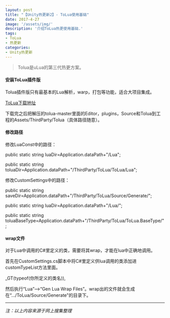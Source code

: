 ```yaml
---
layout: post
title: "【Unity热更新2】- ToLua使用基础"
date: 2017-4-27
image: '/assets/img/'
description: '介绍ToLua热更使用基础.'
tags:
- ToLua
- 热更新
categories:
- Unity热更新 
---
```


> Tolua是uLua的第三代热更方案。

#### 安装ToLua插件版

Tolua插件版只有最基本的Lua解析，warp，打包等功能，适合大项目集成。

[ToLua下载地址](https://github.com/topameng/tolua)

下载完之后把解压的tolua-master里面的Editor，plugins，Source和Tolua到工程的Assets/ThirdParty/Tolua（具体路径随意）。

#### 修改路径

修改LuaConst中的路径：

public static string luaDir=Application.dataPath+"/Lua";

public static string toluaDir=Application.dataPath+"/ThirdParty/ToLua/ToLua/Lua";

修改CustomSettings中的路径：

public static string saveDir=Application.dataPath+"/ThirdParty/ToLua/Source/Generate/";

public static string luaDir=Application.dataPath+"/Lua/";

public static string toluaBaseType=Application.dataPath+"/ThirdParty/ToLua/ToLua.BaseType/";

#### wrap文件

对于Lua中调用的C#里定义的类，需要将其wrap，才能在lua中正确地调用。

首先在CustomSettings.cs脚本中将C#里定义供lua调用的类添加进customTypeList方法里面。

_GT(typeof(你所定义的类名)),

然后执行“Lua”——>“Gen Lua Wrap Files”。wrap出的文件就会生成在“.../ToLua/Source/Generate"的目录下。

---
*注：以上内容来源于网上搜集整理*

